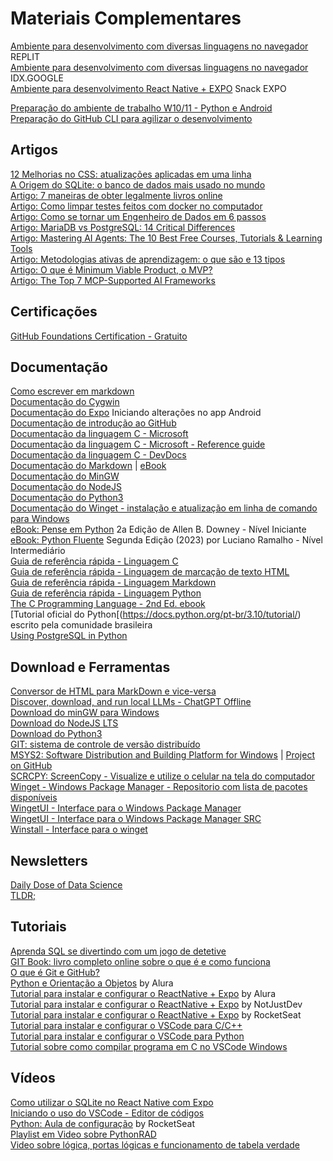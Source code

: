 # Materiais Complementares
[Ambiente para desenvolvimento com diversas linguagens no navegador](https://replit.com) REPLIT
<br>[Ambiente para desenvolvimento com diversas linguagens no navegador](https://idx.dev/) IDX.GOOGLE
<br>[Ambiente para desenvolvimento React Native + EXPO](https://snack.expo.dev) Snack EXPO

[Preparação do ambiente de trabalho W10/11 - Python e Android](./w11setup.txt)
<br>[Preparação do GitHub CLI para agilizar o desenvolvimento](./w11_githubcli.txt)

## Artigos
[12 Melhorias no CSS: atualizações aplicadas em uma linha](https://moderncss.dev/12-modern-css-one-line-upgrades/)
<br>[A Origem do SQLite: o banco de dados mais usado no mundo](https://thenewstack.io/the-origin-story-of-sqlite-the-worlds-most-widely-used-database-software/)
<br>[Artigo: 7 maneiras de obter legalmente livros online](https://www.howtogeek.com/legal-ways-to-get-free-ebooks/)
<br>[Artigo: Como limpar testes feitos com docker no computador](https://www.digitalocean.com/community/tutorials/how-to-remove-docker-images-containers-and-volumes)
<br>[Artigo: Como se tornar um Engenheiro de Dados em 6 passos](https://www.coffeeandtips.com/post/como-se-tornar-um-engenheiro-de-dados-em-6-passos)
<br>[Artigo: MariaDB vs PostgreSQL: 14 Critical Differences](https://kinsta.com/blog/mariadb-vs-postgresql/)
<br>[Artigo: Mastering AI Agents: The 10 Best Free Courses, Tutorials & Learning Tools](https://medium.com/@maximilian.vogel/mastering-ai-agents-the-10-best-free-courses-tutorials-learning-tools-46bc380a19d1)
<br>[Artigo: Metodologias ativas de aprendizagem: o que são e 13 tipos](https://www.totvs.com/blog/instituicao-de-ensino/metodologias-ativas-de-aprendizagem/)
<br>[Artigo: O que é Minimum Viable Product, o MVP?](https://distrito.me/blog/minimo-produto-viavel-mvp/)
<br>[Artigo: The Top 7 MCP-Supported AI Frameworks](https://medium.com/@amosgyamfi/the-top-7-mcp-supported-ai-frameworks-a8e5030c87ab)

## Certificações
[GitHub Foundations Certification - Gratuito](https://education.github.com/experiences/foundations_certificate)

## Documentação
[Como escrever em markdown](https://daringfireball.net/projects/markdown/syntax)
<br>[Documentação do Cygwin](https://cygwin.com)
<br>[Documentação do Expo](https://docs.expo.dev/get-started/start-developing/) Iniciando alterações no app Android
<br>[Documentação de introdução ao GitHub](https://docs.github.com/pt/get-started)
<br>[Documentação da linguagem C - Microsoft](https://learn.microsoft.com/pdf?url=https%3A%2F%2Flearn.microsoft.com%2Fpt-br%2Fcpp%2Fc-language%2Ftoc.json%3Fview%3Dmsvc-170)
<br>[Documentação da linguagem C - Microsoft - Reference guide](https://learn.microsoft.com/en-us/cpp/c-language/c-language-reference?view=msvc-170)
<br>[Documentação da linguagem C - DevDocs](https://devdocs.io/c/)
<br>[Documentação do Markdown](https://www.markdownguide.org/getting-started/) | [eBook](https://online.fliphtml5.com/eouqh/girj/#p=62)
<br>[Documentação do MinGW](https://www.mingw-w64.org)
<br>[Documentação do NodeJS](https://nodejs.org/docs/latest/api/)
<br>[Documentação do Python3](https://docs.python.org/3/)
<br>[Documentação do Winget - instalação e atualização em linha de comando para Windows](https://learn.microsoft.com/en-us/windows/package-manager/winget/)
<br>[eBook: Pense em Python](https://penseallen.github.io/PensePython2e/) 2a Edição de Allen B. Downey - Nível Iniciante
<br>[eBook: Python Fluente](https://pythonfluente.com) Segunda Edição (2023) por Luciano Ramalho - Nível Intermediário
<br>[Guia de referência rápida - Linguagem C](https://quickref.me/c.html)
<br>[Guia de referência rápida - Linguagem de marcação de texto HTML](https://quickref.me/html.html)
<br>[Guia de referência rápida - Linguagem Markdown](https://quickref.me/markdown.html)
<br>[Guia de referência rápida - Linguagem Python](https://quickref.me/python.html)
<br>[The C Programming Language - 2nd Ed. ebook](https://seriouscomputerist.atariverse.com/media/pdf/book/C%20Programming%20Language%20-%202nd%20Edition%20(OCR).pdf)
<br>[Tutorial oficial do Python[(https://docs.python.org/pt-br/3.10/tutorial/) escrito pela comunidade brasileira
<br>[Using PostgreSQL in Python](https://www.datacamp.com/tutorial/tutorial-postgresql-python)

## Download e Ferramentas
[Conversor de HTML para MarkDown e vice-versa](https://htmlmarkdown.com)
<br>[Discover, download, and run local LLMs - ChatGPT Offline](https://lmstudio.ai)
<br>[Download do minGW para Windows](https://osdn.net/projects/mingw/)
<br>[Download do NodeJS LTS](https://nodejs.org)
<br>[Download do Python3](https://www.python.org/downloads/)
<br>[GIT: sistema de controle de versão distribuído](https://git-scm.com)
<br>[MSYS2: Software Distribution and Building Platform for Windows](https://www.msys2.org) | [Project on GitHub](https://github.com/msys2)
<br>[SCRCPY: ScreenCopy - Visualize e utilize o celular na tela do computador](https://github.com/Genymobile/scrcpy/)
<br>[Winget - Windows Package Manager - Repositorio com lista de pacotes disponíveis](https://github.com/microsoft/winget-pkgs/)
<br>[WingetUI - Interface para o Windows Package Manager](https://www.marticliment.com/wingetui/)
<br>[WingetUI - Interface para o Windows Package Manager SRC](https://github.com/marticliment/WingetUI)
<br>[Winstall - Interface para o winget](https://winstall.app)

## Newsletters
[Daily Dose of Data Science](https://blog.dailydoseofds.com/)
<br>[TLDR; ](https://tldr.tech/newsletters)


## Tutoriais
[Aprenda SQL se divertindo com um jogo de detetive](https://www.sqlnoir.com)
<br>[GIT Book: livro completo online sobre o que é e como funciona](https://git-scm.com/book/pt-br/v2)
<br>[O que é Git e GitHub?](https://www.alura.com.br/artigos/o-que-e-git-github)
<br>[Python e Orientação a Objetos](https://www.alura.com.br/apostila-python-orientacao-a-objetos) by Alura
<br>[Tutorial para instalar e configurar o ReactNative + Expo](https://www.alura.com.br/artigos/configurando-o-ambiente-react-native) by Alura
<br>[Tutorial para instalar e configurar o ReactNative + Expo](https://www.notjust.dev/blog/2021-11-04-expo-development-environment-setup-for-first-react-native-project-windows) by NotJustDev
<br>[Tutorial para instalar e configurar o ReactNative + Expo](https://react-native.rocketseat.dev/expo-managed/windows/) by RocketSeat
<br>[Tutorial para instalar e configurar o VSCode para C/C++](https://code.visualstudio.com/docs/cpp/config-mingw)
<br>[Tutorial para instalar e configurar o VSCode para Python](https://hub.asimov.academy/blog/como-instalar-e-configurar-o-vscode/)
<br>[Tutorial sobre como compilar programa em C no VSCode Windows](https://www.tabnews.com.br/GabrielMoya/como-compilar-c-no-vscode-em-um-ambiente-windows)

## Vídeos
[Como utilizar o SQLite no React Native com Expo](https://www.youtube.com/watch?v=BJEACwKXWf8)
<br>[Iniciando o uso do VSCode - Editor de códigos](https://code.visualstudio.com/docs/introvideos/basics)
<br>[Python: Aula de configuração](https://efficient-sloth-d85.notion.site/Python-7c67e674c3c5410d8473ab2f4a39afef) by RocketSeat
<br>[Playlist em Video sobre PythonRAD](https://www.youtube.com/watch?v=c90uY0a1bWY&list=PLZbE2P-mybWQMzuf9N5aDd5gIbZdWHaaz)
<br>[Video sobre lógica, portas lógicas e funcionamento de tabela verdade](https://m.youtube.com/watch?v=BbnDmeNojFA)
